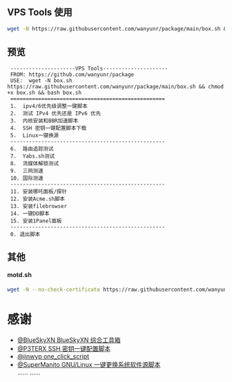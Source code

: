 ## VPS Tools 使用
```bash
wget -N https://raw.githubusercontent.com/wanyunr/package/main/box.sh && chmod +x box.sh && bash box.sh
```
## 预览
```
 ---------------------VPS Tools---------------------
 FROM: https://github.com/wanyunr/package 
 USE:  wget -N box.sh https://raw.githubusercontent.com/wanyunr/package/main/box.sh && chmod +x box.sh && bash box.sh 
 ==================================================
 1.  ipv4/6优先级调整一键脚本
 2.  测试 IPv4 优先还是 IPv6 优先
 3.  内核安装和BBR加速脚本
 4.  SSH 密钥一键配置脚本下载
 5.  Linux一键换源
 --------------------------------------------------
 6.  路由追踪测试
 7.  Yabs.sh测试
 8.  流媒体解锁测试
 9.  三网测速
 10. 国际测速
 --------------------------------------------------
 11. 安装哪吒面板/探针
 12. 安装Acme.sh脚本
 13. 安装filebrowser
 14. 一键DD脚本
 15. 安装1Panel面板
 --------------------------------------------------
 0. 退出脚本
```
## 其他
#### motd.sh
```bash
wget -N --no-check-certificate https://raw.githubusercontent.com/wanyunr/package/main/script/motd.sh -P /etc/profile.d
```

# 感谢
- [@BlueSkyXN BlueSkyXN 综合工具箱](https://github.com/BlueSkyXN/SKY-BOX)
- [@P3TERX SSH 密钥一键配置脚本](https://github.com/P3TERX/SSH_Key_Installer)
- [@jinwyp one_click_script](https://github.com/jinwyp/one_click_script)
- [@SuperManito GNU/Linux 一键更换系统软件源脚本](https://github.com/SuperManito/LinuxMirrors) <br>
…… ……
